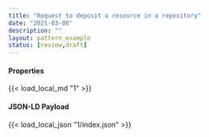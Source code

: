 ```yaml
---
title: "Request to deposit a resource in a repository"
date: "2021-03-08"
description: ""
layout: pattern_example
status: [review,draft]
---
```


<div class="row">
    <div class="col">
        <h4>Properties</h4>
        {{< load_local_md "1" >}}
    </div>
    <div class="col">
        <h4>JSON-LD Payload</h4>
        {{< load_local_json "1/index.json" >}}
    </div>
</div>

